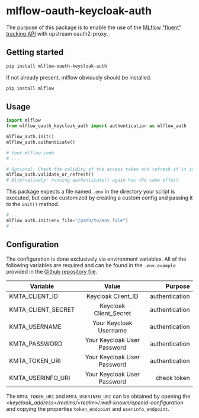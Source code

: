 # mlflow-oauth-keycloak-auth
The purpose of this package is to enable the use of the [MLflow "fluent" tracking API](https://mlflow.org/docs/latest/python_api/mlflow.html) with upstream oauth2-proxy.

## Getting started

```bash
pip install mlflow-oauth-keycloak-auth
```

If not already present, mlflow obviously should be installed.

```bash
pip install mlflow
```

## Usage

```python
import mlflow
from mlflow_oauth_keycloak_auth import authentication as mlflow_auth

mlflow_auth.init()
mlflow_auth.authenticate()

# Your mlflow code
# ...

# Optional: Check the validity of the access token and refresh if it is expired
mlflow_auth.validate_or_refresh()
# Alternatively: running authenticate() again has the same effect
```

This package expects a file named `.env` in the directory your script is executed, but can be customized by creating a custom config and passing it to the `init()` method.

```python
# ...
mlflow_auth.init(env_file="/path/to/env_file")
# ...
```

## Configuration

The configuration is done exclusively via environment variables.
All of the following variables are required and can be found in the `.env.example` provided in the [Github repository file](https://github.com/SmithyW/mlflow-oauth-keycloak-auth/blob/main/.env.example).

| Variable              | Value                       | Purpose  |
| --------------------- |:---------------------------:| -----------------:|
| KMTA_CLIENT_ID        | Keycloak Client_ID          |   authentication  |
| KMTA_CLIENT_SECRET    | Keycloak Client_Secret      |   authentication  |
| KMTA_USERNAME         | Your Keycloak Username      |   authentication  |
| KMTA_PASSWORD         | Your Keycloak User Password |   authentication  |
| KMTA_TOKEN_URI        | Your Keycloak User Password |   authentication  |
| KMTA_USERINFO_URI     | Your Keycloak User Password |   check token     |


The `KMTA_TOKEN_URI` and `KMTA_USERINFO_URI` can be obtained by opening the _\<keycloak_address\>/realms/\<realm\>/.well-known/openid-configuration_ and copying the properties `token_endpoint` and `userinfo_endpoint`.
